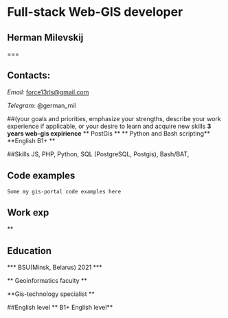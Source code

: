 # Full-stack Web-GIS developer
## Herman Milevskij
===

 ## Contacts: 
*Email:*
force13rls@gmail.com

*Telegram:*
@german_mil

##(your goals and priorities, emphasize your strengths, describe your work experience if applicable, or your desire to learn and acquire new skills 
**3 years web-gis expirience**
** PostGis **
** Python and Bash scripting**
**English B1+ **

##Skills 
JS, PHP, Python, SQL (PostgreSQL, Postgis), Bash/BAT, 
## Code examples 
```
Some my gis-portal code examples here
```
## Work exp 
**
## Education 

*** BSU(Minsk, Belarus) 2021 ***

** Geoinformatics faculty **

**Gis-technology specialist **

##English level
** B1+ English level**
